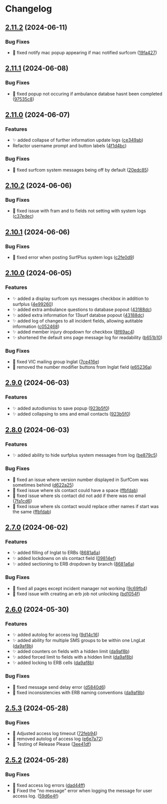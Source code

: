 # Changelog

## [2.11.2](https://github.com/rporteous1/SurfPlus/compare/v2.11.1...v2.11.2) (2024-06-11)


### Bug Fixes

* :bug: fixed notify mac popup appearing if mac notified surfcom ([19fa427](https://github.com/rporteous1/SurfPlus/commit/19fa427dcabe11954c6845a5245fe02c6d1c21c3))

## [2.11.1](https://github.com/rporteous1/SurfPlus/compare/v2.11.0...v2.11.1) (2024-06-08)


### Bug Fixes

* :bug: fixed popup not occuring if ambulance databse hasnt been completed ([97535c8](https://github.com/rporteous1/SurfPlus/commit/97535c8732b9d3a43b43cdc25b98462d02f5952f))

## [2.11.0](https://github.com/rporteous1/SurfPlus/compare/v2.10.2...v2.11.0) (2024-06-07)


### Features

* :sparkles: added collapse of further information update logs ([ce349ab](https://github.com/rporteous1/SurfPlus/commit/ce349ab7455dc75e0a7fce63d049986f157f6f82))
* Refactor username prompt and button labels ([4f1d4bc](https://github.com/rporteous1/SurfPlus/commit/4f1d4bc035d444e978d875719d29a83a297475ab))


### Bug Fixes

* :bug: fixed surfcom system messages being off by default ([20edc85](https://github.com/rporteous1/SurfPlus/commit/20edc8531144beb999fd4e40771bb2634201fdd8))

## [2.10.2](https://github.com/rporteous1/SurfPlus/compare/v2.10.1...v2.10.2) (2024-06-06)


### Bug Fixes

* :bug: fixed issue with fram and to fields not setting with system logs ([c37edec](https://github.com/rporteous1/SurfPlus/commit/c37edec837488345ec1ad80374ecfa0a26522223))

## [2.10.1](https://github.com/rporteous1/SurfPlus/compare/v2.10.0...v2.10.1) (2024-06-06)


### Bug Fixes

* :bug: fixed error when posting SurfPlus system logs ([c2fe0d9](https://github.com/rporteous1/SurfPlus/commit/c2fe0d99acd8f9dbfc14e96829c2b87e1eb45f48))

## [2.10.0](https://github.com/rporteous1/SurfPlus/compare/v2.9.0...v2.10.0) (2024-06-05)


### Features

* :sparkles: added a display surfcom sys messages checkbox in addition to surfplus ([4e99260](https://github.com/rporteous1/SurfPlus/commit/4e99260545e51f2c64c4df128091baf6f7f466f7))
* :sparkles: added extra ambulance questions to database popout ([43188dc](https://github.com/rporteous1/SurfPlus/commit/43188dc7a1b29e19499b6c0ddf6dd0e76c4d6201))
* :sparkles: added extra information for 13surf databse popout ([43188dc](https://github.com/rporteous1/SurfPlus/commit/43188dc7a1b29e19499b6c0ddf6dd0e76c4d6201))
* :sparkles: added log of changes to all incident fields, allowing autitable information ([c052468](https://github.com/rporteous1/SurfPlus/commit/c052468e59c57e95ed86ec967bb777ba14904b16))
* :sparkles: added member injury dropdown for checkbox ([8f69ac4](https://github.com/rporteous1/SurfPlus/commit/8f69ac4bd1ba04f4ba51f51c24a6f5503c90f1bc))
* :sparkles: shortened the default sms page message log for readability ([b651b10](https://github.com/rporteous1/SurfPlus/commit/b651b106ea4403a103a1d90988fff985dc87afaa))


### Bug Fixes

* :bug: fixed VIC mailing group lnglat ([7ce416e](https://github.com/rporteous1/SurfPlus/commit/7ce416ec1e6410e8e1d3cd116bc2fbddaabd1192))
* :bug: removed the number modifier buttons from lnglat field ([e65236a](https://github.com/rporteous1/SurfPlus/commit/e65236ae2ba7f5bf20ba22a0a82c0f315a521d12))

## [2.9.0](https://github.com/rporteous1/SurfPlus/compare/v2.8.0...v2.9.0) (2024-06-03)


### Features

* :sparkles: added autodismiss to save popup ([923b5f0](https://github.com/rporteous1/SurfPlus/commit/923b5f076ed854b9a55529f441020ef936711903))
* :sparkles: added collapsing to sms and email contacts ([923b5f0](https://github.com/rporteous1/SurfPlus/commit/923b5f076ed854b9a55529f441020ef936711903))

## [2.8.0](https://github.com/rporteous1/SurfPlus/compare/v2.7.0...v2.8.0) (2024-06-03)


### Features

* :sparkles: added ability to hide surfplus system messages from log ([be879c5](https://github.com/rporteous1/SurfPlus/commit/be879c59a8241f0b0604771aba168ee0ac6be5cc))


### Bug Fixes

* :bug: fixed an issue where version number displayed in SurfCom was sometimes behind ([d622a25](https://github.com/rporteous1/SurfPlus/commit/d622a25b47d37bad5444e9c6438057d2ffc73c1e))
* :bug: fixed issue where sls contact could have a space ([ffbfdab](https://github.com/rporteous1/SurfPlus/commit/ffbfdabd97ce1c954958ac678d91b6eba956a64b))
* :bug: fixed issue where sls contact did not add if there was no email ([7fa1cd6](https://github.com/rporteous1/SurfPlus/commit/7fa1cd61f5fed9f40d69fbe0a2b998feea3b5681))
* :bug: fixed issue where sls contact would replace other names if start was the same ([ffbfdab](https://github.com/rporteous1/SurfPlus/commit/ffbfdabd97ce1c954958ac678d91b6eba956a64b))

## [2.7.0](https://github.com/rporteous1/SurfPlus/compare/v2.6.0...v2.7.0) (2024-06-02)


### Features

* ✨ added filling of lnglat to ERBs ([8681a6a](https://github.com/rporteous1/SurfPlus/commit/8681a6ab360c19d041238f34f3ba6fb5ba29c33f))
* ✨ added lockdowns on sls contact field ([09814ef](https://github.com/rporteous1/SurfPlus/commit/09814efc5dcb6548a07ce344369dd7760dd32e9e))
* ✨ added sectioning to ERB dropdown by branch ([8681a6a](https://github.com/rporteous1/SurfPlus/commit/8681a6ab360c19d041238f34f3ba6fb5ba29c33f))


### Bug Fixes

* :bug: fixed all pages except incident manager not working ([9c69fb4](https://github.com/rporteous1/SurfPlus/commit/9c69fb4bb705d096dd052c2b2b223c05e96ebc6d))
* :bug: fixed issue with creating an erb job not unlocking ([bd1054f](https://github.com/rporteous1/SurfPlus/commit/bd1054ffb102af26bb37047632a8ead5041efff1))

## [2.6.0](https://github.com/rporteous1/SurfPlus/compare/v2.5.3...v2.6.0) (2024-05-30)


### Features

* :sparkles: added autolog for access log ([9d14c16](https://github.com/rporteous1/SurfPlus/commit/9d14c16f8ba839e35ca074d51e9325a3e6fffbb7))
* :sparkles: added ability for multiple SMS groups to be within one LngLat ([da9af8b](https://github.com/rporteous1/SurfPlus/commit/da9af8b964f9f60aad30cf0a481190192af4b15a))
* :sparkles: added counters on fields with a hidden limit ([da9af8b](https://github.com/rporteous1/SurfPlus/commit/da9af8b964f9f60aad30cf0a481190192af4b15a))
* :sparkles: added forced limit to fields with a hidden limit ([da9af8b](https://github.com/rporteous1/SurfPlus/commit/da9af8b964f9f60aad30cf0a481190192af4b15a))
* :sparkles: added locking to ERB cells ([da9af8b](https://github.com/rporteous1/SurfPlus/commit/da9af8b964f9f60aad30cf0a481190192af4b15a))


### Bug Fixes

* :bug: fixed message send delay error ([d5840d6](https://github.com/rporteous1/SurfPlus/commit/d5840d64d31f6a8250027afbf6e5ced0d381dd79))
* :bug: fixed inconsistencies with ERB naming conventions ([da9af8b](https://github.com/rporteous1/SurfPlus/commit/da9af8b964f9f60aad30cf0a481190192af4b15a))

## [2.5.3](https://github.com/rporteous1/SurfPlus/compare/v2.5.2...v2.5.3) (2024-05-28)


### Bug Fixes

* :bug: Adjusted access log timeout ([72feb94](https://github.com/rporteous1/SurfPlus/commit/72feb9460e6a42c38de033775aa3499753191056))
* :bug: removed autolog of access log ([e6e7a72](https://github.com/rporteous1/SurfPlus/commit/e6e7a72111054e8868917b81293323149e92154c))
* :bug: Testing of Release Please ([3ee41df](https://github.com/rporteous1/SurfPlus/commit/3ee41df5cf9086f9dff8faa6e2943089897d942c))

## [2.5.2](https://github.com/rporteous1/SurfPlus/compare/v2.5.1...v2.5.2) (2024-05-28)


### Bug Fixes

* :bug: fixed access log errors ([dad44ff](https://github.com/rporteous1/SurfPlus/commit/dad44ff52889c4f6bf7a0021a18f995c83c3809c))
* :bug: Fixed the "no message" error when logging the message for user access log. ([59d6e4f](https://github.com/rporteous1/SurfPlus/commit/59d6e4fbf012284d940cf18c4d73f76d6c4dc1d5))

<!-- ## [2.5.1](https://github.com/rporteous1/SurfPlus/compare/v1.0.0...v2.5.1) (2024-05-28)


### Miscellaneous Chores

* release 2.0.0 ([5c6d390](https://github.com/rporteous1/SurfPlus/commit/5c6d39001a25c4891c793f55b9ceef85495893da))
* release 2.0.0 ([bb48d37](https://github.com/rporteous1/SurfPlus/commit/bb48d370514a41c6cc10afd2b30c8cecc9a3de9b))

## 1.0.0 (2024-05-28)


### Features

* added user access log ([da41c95](https://github.com/rporteous1/SurfPlus/commit/da41c9581abf8cdc5cc8ae6880be2cf16d4433ce)) -->
